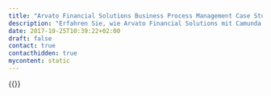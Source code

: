 ```yaml
---
title: "Arvato Financial Solutions Business Process Management Case Study | Camunda BPM"
description: "Erfahren Sie, wie Arvato Financial Solutions mit Camunda die Geschäftsprozessautomatisierung organisiert und die Effizienz im Unternehmen gesteigert hat. Camunda ist der Marktführer für Workflow-Automatisierung basierend auf Java und BPMN 2.0."
date: 2017-10-25T10:39:22+02:00
draft: false
contact: true
contacthidden: true
mycontent: static
---
```

{{<case-study-single
company="Arvato Financial Solutions "
companydescription="<p> Arvato Financial Solutions ist der professionelle Partner an Ihrer Seite, wenn es um Betrugsprävention, Risikomanagement, Payment-Lösungen, Factoring und den Verkauf oder das Management von Forderungen geht.  <p><p>Arvato Financial Solutions ist Ihr strategischer Partner für effiziente Finanzprozesslösungen entlang der gesamten Customer Journey. Wir treiben Kundenwachstum durch digitale Prozesstransformation mithilfe führender Plattformlösungen, entwickelt von Experten und gestützt durch den Einsatz neuester Technologien und Advanced Analytics. Das Angebotsportfolio umfasst neben integrierten Identitäts-, Betrugs- und Risikomanagementlösungen auch Zahlungs- und Finanzierungs- sowie Forderungsmanagementlösungen. Mit unserem starken Leistungsspektrum stehen wir Ihnen daten- und know-how getrieben beratend zur Seite und sorgen für bessere, schnellere und kostengünstigere Ergebnisse.<p><p>Wir glauben an eine Vertrauenskultur, die auf Transparenz und Zuverlässigkeit fußt. Wir sind stolz darauf, dass viele unserer Kundenbeziehungen seit mehr als zehn Jahren bestehen und wir jeden Tag neue Partnerschaften eingehen, sowohl mit international bekannten Marken als auch mit renommierten lokalen Unternehmen. <p>"
customerquote=""
teaser=""
usecase=""
videolink=""
logo="//images.ctfassets.net/vpidbgnakfvf/3oiAOXMHqMMES2UOSk8syo/c81f5ec5cdc4a7ef3ff059e283fbb194/arvato-logo-black.svg"
pdf=""
thumbnail="">}}